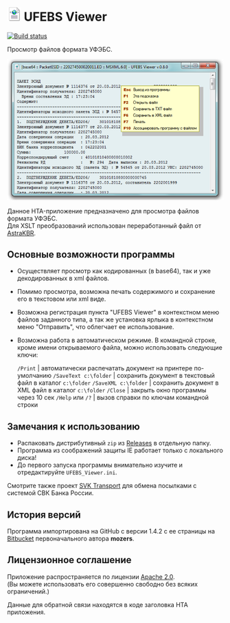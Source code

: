 # ![xml.png](images/xml.png) UFEBS Viewer

[![Build status](https://ci.appveyor.com/api/projects/status/vvy9cv7hkgdcm13p?svg=true)](https://ci.appveyor.com/project/diev/ufebs-viewer-hta)

Просмотр файлов формата УФЭБС.

![Рабочее окно приложения](images/screen.png)

Данное HTA-приложение предназначено для просмотра файлов формата УФЭБС.  
Для ХSLT преобразований использован переработанный файл от 
[AstraKBR](http://astrasoft.su/AstraKBR.htm).

## Основные возможности программы

* Осуществляет просмотр как кодированных (в base64), так и уже декодированных 
в xml файлов.
* Помимо просмотра, возможна печать содержимого и сохранение его в текстовом 
или xml виде.
* Возможна регистрация пункта "UFEBS Viewer" в контекстном меню файлов 
заданного типа, а так же установка ярлыка в контекстном меню "Отправить", 
что облегчает ее использование.
* Возможна работа в автоматическом режиме. В командной строке, кроме имени 
открываемого файла, можно использовать следующие ключи:

  `/Print` | автоматически распечатать документ на принтере по-умолчанию
  `/SaveText c:\folder` | сохранить документ в текстовый файл в каталог `c:\folder`
  `/SaveXML c:\folder` | сохранить документ в XML файл в каталог `c:\folder`
  `/Close` | закрыть окно программы через 10 сек
  `/Help` или `/?` | вызов справки по ключам командной строки

## Замечания к использованию

* Распаковать дистрибутивный `zip` из 
[Releases](https://github.com/diev/UFEBS-Viewer-hta/releases) в отдельную 
папку.
* Программа из соображений защиты IE работает только с локального диска!
* До первого запуска программы внимательно изучите и отредактируйте 
`UFEBS_Viewer.ini`.

Смотрите также проект [SVK Transport](/SVK-Transport-hta) 
для обмена посылками с системой СВК Банка России.

## История версий

Программа импортирована на GitHub с версии 1.4.2 с ее страницы на 
[Bitbucket](https://bitbucket.org/html-applications/ufebs-viewer) 
первоначального автора **mozers**.

## Лицензионное соглашение

Приложение распространяется по лицензии 
[Apache 2.0](http://www.apache.org/licenses/LICENSE-2.0 "Текст лицензии").  
(Вы можете использовать его совершенно свободно без всяких ограничений.)

Данные для обратной связи находятся в коде заголовка HTA приложения.
